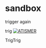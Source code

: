 # sandbox

trigger again

trig
[![ATISMER](https://circleci.com/gh/atismer/sandbox.svg?style=shield)](https://app.circleci.com/pipelines/github/atismer/sandbox)

TrigTrig
